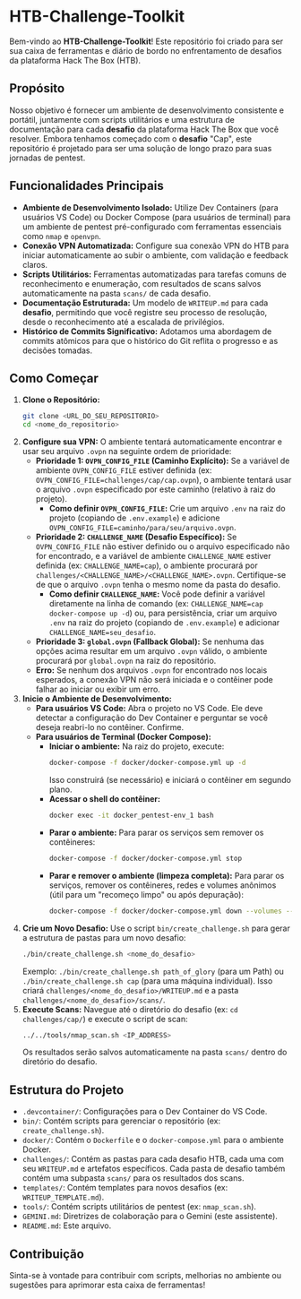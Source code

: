 # HTB-Challenge-Toolkit

Bem-vindo ao **HTB-Challenge-Toolkit**! Este repositório foi criado para ser sua caixa de ferramentas e diário de bordo no enfrentamento de desafios da plataforma Hack The Box (HTB).

## Propósito

Nosso objetivo é fornecer um ambiente de desenvolvimento consistente e portátil, juntamente com scripts utilitários e uma estrutura de documentação para cada **desafio** da plataforma Hack The Box que você resolver. Embora tenhamos começado com o **desafio** "Cap", este repositório é projetado para ser uma solução de longo prazo para suas jornadas de pentest.

## Funcionalidades Principais

- **Ambiente de Desenvolvimento Isolado:** Utilize Dev Containers (para usuários VS Code) ou Docker Compose (para usuários de terminal) para um ambiente de pentest pré-configurado com ferramentas essenciais como `nmap` e `openvpn`.
- **Conexão VPN Automatizada:** Configure sua conexão VPN do HTB para iniciar automaticamente ao subir o ambiente, com validação e feedback claros.
- **Scripts Utilitários:** Ferramentas automatizadas para tarefas comuns de reconhecimento e enumeração, com resultados de scans salvos automaticamente na pasta `scans/` de cada desafio.
- **Documentação Estruturada:** Um modelo de `WRITEUP.md` para cada **desafio**, permitindo que você registre seu processo de resolução, desde o reconhecimento até a escalada de privilégios.
- **Histórico de Commits Significativo:** Adotamos uma abordagem de commits atômicos para que o histórico do Git reflita o progresso e as decisões tomadas.

## Como Começar

1.  **Clone o Repositório:**
    ```bash
    git clone <URL_DO_SEU_REPOSITORIO>
    cd <nome_do_repositorio>
    ```
2.  **Configure sua VPN:**
    O ambiente tentará automaticamente encontrar e usar seu arquivo `.ovpn` na seguinte ordem de prioridade:
    -   **Prioridade 1: `OVPN_CONFIG_FILE` (Caminho Explícito):** Se a variável de ambiente `OVPN_CONFIG_FILE` estiver definida (ex: `OVPN_CONFIG_FILE=challenges/cap/cap.ovpn`), o ambiente tentará usar o arquivo `.ovpn` especificado por este caminho (relativo à raiz do projeto).
        -   **Como definir `OVPN_CONFIG_FILE`:** Crie um arquivo `.env` na raiz do projeto (copiando de `.env.example`) e adicione `OVPN_CONFIG_FILE=caminho/para/seu/arquivo.ovpn`.
    -   **Prioridade 2: `CHALLENGE_NAME` (Desafio Específico):** Se `OVPN_CONFIG_FILE` não estiver definido ou o arquivo especificado não for encontrado, e a variável de ambiente `CHALLENGE_NAME` estiver definida (ex: `CHALLENGE_NAME=cap`), o ambiente procurará por `challenges/<CHALLENGE_NAME>/<CHALLENGE_NAME>.ovpn`. Certifique-se de que o arquivo `.ovpn` tenha o mesmo nome da pasta do desafio.
        -   **Como definir `CHALLENGE_NAME`:** Você pode definir a variável diretamente na linha de comando (ex: `CHALLENGE_NAME=cap docker-compose up -d`) ou, para persistência, criar um arquivo `.env` na raiz do projeto (copiando de `.env.example`) e adicionar `CHALLENGE_NAME=seu_desafio`.
    -   **Prioridade 3: `global.ovpn` (Fallback Global):** Se nenhuma das opções acima resultar em um arquivo `.ovpn` válido, o ambiente procurará por `global.ovpn` na raiz do repositório.
    -   **Erro:** Se nenhum dos arquivos `.ovpn` for encontrado nos locais esperados, a conexão VPN não será iniciada e o contêiner pode falhar ao iniciar ou exibir um erro.
3.  **Inicie o Ambiente de Desenvolvimento:**
    - **Para usuários VS Code:** Abra o projeto no VS Code. Ele deve detectar a configuração do Dev Container e perguntar se você deseja reabri-lo no contêiner. Confirme.
    - **Para usuários de Terminal (Docker Compose):**
        - **Iniciar o ambiente:** Na raiz do projeto, execute:
            ```bash
            docker-compose -f docker/docker-compose.yml up -d
            ```
            Isso construirá (se necessário) e iniciará o contêiner em segundo plano.
        - **Acessar o shell do contêiner:**
            ```bash
            docker exec -it docker_pentest-env_1 bash
            ```
        - **Parar o ambiente:** Para parar os serviços sem remover os contêineres:
            ```bash
            docker-compose -f docker/docker-compose.yml stop
            ```
        - **Parar e remover o ambiente (limpeza completa):** Para parar os serviços, remover os contêineres, redes e volumes anônimos (útil para um "recomeço limpo" ou após depuração):
            ```bash
            docker-compose -f docker/docker-compose.yml down --volumes --remove-orphans
            ```
4.  **Crie um Novo Desafio:**
    Use o script `bin/create_challenge.sh` para gerar a estrutura de pastas para um novo desafio:
    ```bash
    ./bin/create_challenge.sh <nome_do_desafio>
    ```
    Exemplo: `./bin/create_challenge.sh path_of_glory` (para um Path) ou `./bin/create_challenge.sh cap` (para uma máquina individual).
    Isso criará `challenges/<nome_do_desafio>/WRITEUP.md` e a pasta `challenges/<nome_do_desafio>/scans/`.
5.  **Execute Scans:**
    Navegue até o diretório do desafio (ex: `cd challenges/cap/`) e execute o script de scan:
    ```bash
    ../../tools/nmap_scan.sh <IP_ADDRESS>
    ```
    Os resultados serão salvos automaticamente na pasta `scans/` dentro do diretório do desafio.

## Estrutura do Projeto

- `.devcontainer/`: Configurações para o Dev Container do VS Code.
- `bin/`: Contém scripts para gerenciar o repositório (ex: `create_challenge.sh`).
- `docker/`: Contém o `Dockerfile` e o `docker-compose.yml` para o ambiente Docker.
- `challenges/`: Contém as pastas para cada desafio HTB, cada uma com seu `WRITEUP.md` e artefatos específicos. Cada pasta de desafio também contém uma subpasta `scans/` para os resultados dos scans.
- `templates/`: Contém templates para novos desafios (ex: `WRITEUP_TEMPLATE.md`).
- `tools/`: Contém scripts utilitários de pentest (ex: `nmap_scan.sh`).
- `GEMINI.md`: Diretrizes de colaboração para o Gemini (este assistente).
- `README.md`: Este arquivo.

## Contribuição

Sinta-se à vontade para contribuir com scripts, melhorias no ambiente ou sugestões para aprimorar esta caixa de ferramentas!